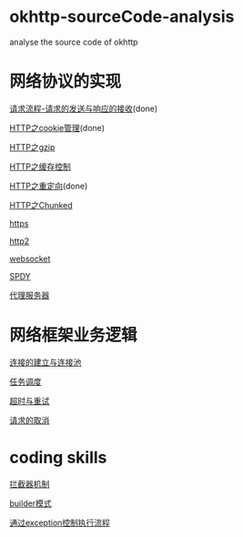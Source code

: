 # okhttp-sourceCode-analysis
analyse the source code of okhttp



# 网络协议的实现

[请求流程-请求的发送与响应的接收](https://github.com/skyNet2017/okhttp-sourceCode-analysis/blob/master/%E7%BD%91%E7%BB%9C%E5%8D%8F%E8%AE%AE%E7%9A%84%E5%AE%9E%E7%8E%B0/%E8%AF%B7%E6%B1%82%E6%B5%81%E7%A8%8B-%E8%AF%B7%E6%B1%82%E7%9A%84%E5%8F%91%E9%80%81%E4%B8%8E%E5%93%8D%E5%BA%94%E7%9A%84%E6%8E%A5%E6%94%B6.md)(done)

[HTTP之cookie管理](https://github.com/skyNet2017/okhttp-sourceCode-analysis/blob/master/%E7%BD%91%E7%BB%9C%E5%8D%8F%E8%AE%AE%E7%9A%84%E5%AE%9E%E7%8E%B0/HTTP%E4%B9%8Bcookie%E7%AE%A1%E7%90%86.md)(done)

[HTTP之gzip](https://github.com/skyNet2017/okhttp-sourceCode-analysis/blob/master/%E7%BD%91%E7%BB%9C%E5%8D%8F%E8%AE%AE%E7%9A%84%E5%AE%9E%E7%8E%B0/HTTP%E4%B9%8Bgzip.md)

[HTTP之缓存控制](https://github.com/skyNet2017/okhttp-sourceCode-analysis/blob/master/%E7%BD%91%E7%BB%9C%E5%8D%8F%E8%AE%AE%E7%9A%84%E5%AE%9E%E7%8E%B0/HTTP%E4%B9%8B%E7%BC%93%E5%AD%98%E6%8E%A7%E5%88%B6.md)

[HTTP之重定向](https://github.com/skyNet2017/okhttp-sourceCode-analysis/blob/master/%E7%BD%91%E7%BB%9C%E5%8D%8F%E8%AE%AE%E7%9A%84%E5%AE%9E%E7%8E%B0/HTTP%E4%B9%8B%E9%87%8D%E5%AE%9A%E5%90%91.md)(done)

[HTTP之Chunked](https://github.com/skyNet2017/okhttp-sourceCode-analysis/blob/master/%E7%BD%91%E7%BB%9C%E5%8D%8F%E8%AE%AE%E7%9A%84%E5%AE%9E%E7%8E%B0/HTTP%E4%B9%8BChunked.md)

[https](https://github.com/skyNet2017/okhttp-sourceCode-analysis/blob/master/%E7%BD%91%E7%BB%9C%E5%8D%8F%E8%AE%AE%E7%9A%84%E5%AE%9E%E7%8E%B0/https.md)

[http2](https://github.com/skyNet2017/okhttp-sourceCode-analysis/blob/master/%E7%BD%91%E7%BB%9C%E5%8D%8F%E8%AE%AE%E7%9A%84%E5%AE%9E%E7%8E%B0/http2.md)

[websocket](https://github.com/skyNet2017/okhttp-sourceCode-analysis/blob/master/%E7%BD%91%E7%BB%9C%E5%8D%8F%E8%AE%AE%E7%9A%84%E5%AE%9E%E7%8E%B0/websocket.md)

[SPDY](https://github.com/skyNet2017/okhttp-sourceCode-analysis/blob/master/%E7%BD%91%E7%BB%9C%E5%8D%8F%E8%AE%AE%E7%9A%84%E5%AE%9E%E7%8E%B0/SPDY.md)

[代理服务器](https://github.com/skyNet2017/okhttp-sourceCode-analysis/blob/master/%E7%BD%91%E7%BB%9C%E5%8D%8F%E8%AE%AE%E7%9A%84%E5%AE%9E%E7%8E%B0/%E4%BB%A3%E7%90%86%E6%9C%8D%E5%8A%A1%E5%99%A8%E7%9A%84%E5%A4%84%E7%90%86.md)



# 网络框架业务逻辑

[连接的建立与连接池](https://github.com/skyNet2017/okhttp-sourceCode-analysis/blob/master/%E7%BD%91%E7%BB%9C%E6%A1%86%E6%9E%B6%E4%B8%9A%E5%8A%A1%E9%80%BB%E8%BE%91/%E8%BF%9E%E6%8E%A5%E7%9A%84%E5%BB%BA%E7%AB%8B%E4%B8%8E%E8%BF%9E%E6%8E%A5%E6%B1%A0.md)

[任务调度](https://github.com/skyNet2017/okhttp-sourceCode-analysis/blob/master/%E7%BD%91%E7%BB%9C%E6%A1%86%E6%9E%B6%E4%B8%9A%E5%8A%A1%E9%80%BB%E8%BE%91/%E4%BB%BB%E5%8A%A1%E8%B0%83%E5%BA%A6.md)

[超时与重试](https://github.com/skyNet2017/okhttp-sourceCode-analysis/blob/master/%E7%BD%91%E7%BB%9C%E6%A1%86%E6%9E%B6%E4%B8%9A%E5%8A%A1%E9%80%BB%E8%BE%91/%E8%B6%85%E6%97%B6%E4%B8%8E%E9%87%8D%E8%AF%95.md)

[请求的取消](https://github.com/skyNet2017/okhttp-sourceCode-analysis/blob/master/%E7%BD%91%E7%BB%9C%E6%A1%86%E6%9E%B6%E4%B8%9A%E5%8A%A1%E9%80%BB%E8%BE%91/%E8%AF%B7%E6%B1%82%E7%9A%84%E5%8F%96%E6%B6%88.md)

# coding skills

[拦截器机制](https://github.com/skyNet2017/okhttp-sourceCode-analysis/blob/master/coding%20skills/%E6%8B%A6%E6%88%AA%E5%99%A8%E6%9C%BA%E5%88%B6.md)

[builder模式](https://github.com/skyNet2017/okhttp-sourceCode-analysis/blob/master/coding%20skills/builder%E6%A8%A1%E5%BC%8F.md)

[通过exception控制执行流程]()

